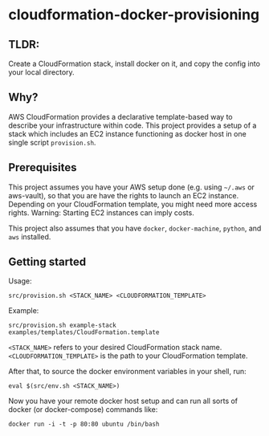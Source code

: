# cloudformation-docker-provisioning

## TLDR: 
Create a CloudFormation stack, install docker on it, and copy the config 
into your local directory.

## Why?

AWS CloudFormation provides a declarative template-based way to describe 
your infrastructure within code. This project provides a setup of a stack which
includes an EC2 instance functioning as docker host in one single script `provision.sh`.

## Prerequisites

This project assumes you have your AWS setup done (e.g. using `~/.aws` or aws-vault), 
so that you are have the rights to launch an EC2 instance. 
Depending on your CloudFormation template, you might need more access rights.
Warning: Starting EC2 instances can imply costs.  

This project also assumes that you have `docker`, `docker-machine`, `python`, and `aws` installed.

## Getting started

Usage:
    
    src/provision.sh <STACK_NAME> <CLOUDFORMATION_TEMPLATE>
    
Example:
    
    src/provision.sh example-stack examples/templates/CloudFormation.template
    
`<STACK_NAME>` refers to your desired CloudFormation stack name. 
`<CLOUDFORMATION_TEMPLATE>` is the path to your CloudFormation template.

After that, to source the docker environment variables in your shell, run: 
    
    eval $(src/env.sh <STACK_NAME>)

Now you have your remote docker host setup and can run all sorts of 
docker (or docker-compose) commands like: 
    
    docker run -i -t -p 80:80 ubuntu /bin/bash
